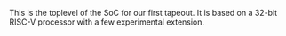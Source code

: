 This is the toplevel of the SoC for our first tapeout. It is based on a 32-bit RISC-V processor with a few experimental extension.